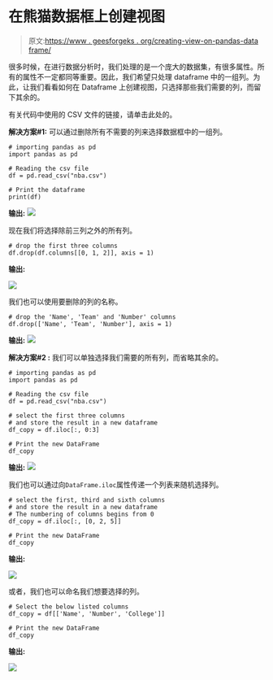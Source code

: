 # 在熊猫数据框上创建视图

> 原文:[https://www . geesforgeks . org/creating-view-on-pandas-data frame/](https://www.geeksforgeeks.org/creating-views-on-pandas-dataframe/)

很多时候，在进行数据分析时，我们处理的是一个庞大的数据集，有很多属性。所有的属性不一定都同等重要。因此，我们希望只处理 dataframe 中的一组列。为此，让我们看看如何在 Dataframe 上创建视图，只选择那些我们需要的列，而留下其余的。

有关代码中使用的 CSV 文件的链接，请单击此处的。

**解决方案#1:** 可以通过删除所有不需要的列来选择数据框中的一组列。

```
# importing pandas as pd
import pandas as pd

# Reading the csv file
df = pd.read_csv("nba.csv")

# Print the dataframe
print(df)
```

**输出:**
![](img/3c657e10eb7395621fc7e47709b8e534.png)

现在我们将选择除前三列之外的所有列。

```
# drop the first three columns
df.drop(df.columns[[0, 1, 2]], axis = 1)
```

**输出:**

![](img/246d74e39486ec34e8cc2b847058754f.png)

我们也可以使用要删除的列的名称。

```
# drop the 'Name', 'Team' and 'Number' columns
df.drop(['Name', 'Team', 'Number'], axis = 1)
```

**输出:**
![](img/246d74e39486ec34e8cc2b847058754f.png)

**解决方案#2 :** 我们可以单独选择我们需要的所有列，而省略其余的。

```
# importing pandas as pd
import pandas as pd

# Reading the csv file
df = pd.read_csv("nba.csv")

# select the first three columns
# and store the result in a new dataframe
df_copy = df.iloc[:, 0:3]

# Print the new DataFrame
df_copy
```

**输出:**
![](img/919418008a5c27807f740b6cd062be2c.png)

我们也可以通过向`DataFrame.iloc`属性传递一个列表来随机选择列。

```
# select the first, third and sixth columns
# and store the result in a new dataframe
# The numbering of columns begins from 0
df_copy = df.iloc[:, [0, 2, 5]]

# Print the new DataFrame
df_copy
```

**输出:**

![](img/f81048cf7f292b287c500b876faa9934.png)

或者，我们也可以命名我们想要选择的列。

```
# Select the below listed columns
df_copy = df[['Name', 'Number', 'College']]

# Print the new DataFrame
df_copy
```

**输出:**

![](img/0d4295d087330f3218754b5a825d4b16.png)